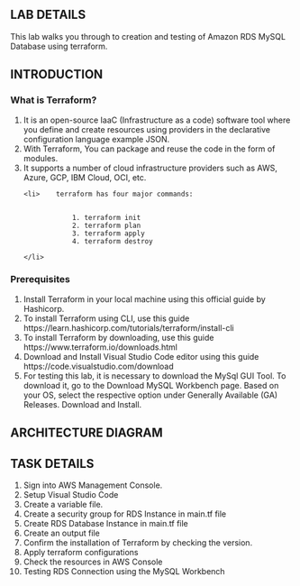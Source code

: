 <H2> LAB DETAILS </h2>


This lab walks you through to creation and testing of Amazon RDS MySQL Database using terraform. 

<H2> INTRODUCTION </h2>
<h3> What is Terraform? </h3>

<ol>			
	<li>	It is an open-source IaaC (Infrastructure as a code) software tool where you define and create resources using providers in the declarative configuration language example JSON.	</li>
	<li>	With Terraform, You can package and reuse the code in the form of modules.	</li>
	<li>	It supports a number of cloud infrastructure providers such as AWS, Azure, GCP, IBM Cloud, OCI, etc. 	</li>
	
	<li>	terraform has four major commands:	
			
				
				1. terraform init 	
				2. terraform plan 	
				3. terraform apply 	
				4. terraform destroy	
			
	</li>
</ol>			


			

<h3> Prerequisites </h3>

<ol>			
	<li>	Install Terraform in your local machine using this official guide by Hashicorp. 	</li>
	<li>	To install Terraform using CLI, use this guide https://learn.hashicorp.com/tutorials/terraform/install-cli 	</li>
	<li>	To install Terraform by downloading, use this guide https://www.terraform.io/downloads.html 	</li>
	<li>	Download and Install Visual Studio Code editor using this guide https://code.visualstudio.com/download 	</li>
	<li>	For testing this lab, it is necessary to download the MySql GUI Tool. To download it, go to the Download MySQL Workbench page. Based on your OS, select the respective option under Generally Available (GA) Releases. Download and Install. </li>
			
</ol>			


<H2> ARCHITECTURE DIAGRAM </h2>





<h2> TASK DETAILS </h2>

<ol>			
	<li>	Sign into AWS Management Console.	</li>
	<li>	Setup Visual Studio Code	</li>
	<li>	Create a variable file.	</li>
	<li>	Create a security group for RDS Instance in main.tf file	</li>
	<li>	Create RDS Database Instance in main.tf file	</li>
	<li>	Create an output file	</li>
	<li>	Confirm the installation of Terraform by checking the version.	</li>
	<li>	Apply terraform configurations	</li>
	<li>	Check the resources in AWS Console	</li>
	<li>	Testing RDS Connection using the MySQL Workbench	</li>
			
</ol>			
		

  



